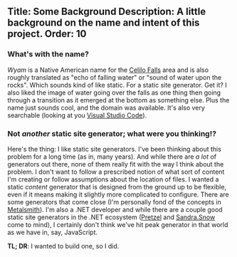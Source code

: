 Title: Some Background
Description: A little background on the name and intent of this project.
Order: 10
---
### <a name="name"></a>**What's with the name?**
  
*Wyam* is a Native American name for the [Celilo Falls](https://en.wikipedia.org/wiki/Celilo_Falls) area and is also roughly translated as "echo of falling water" or "sound of water upon the rocks". Which sounds kind of like static. For a static site generator. Get it? I also liked the image of water going over the falls as one thing then going through a transition as it emerged at the bottom as something else. Plus the name just sounds cool, and the domain was available. It's also very searchable (looking at you [Visual Studio Code](https://code.visualstudio.com/)).
  
### **Not *another* static site generator; what were you thinking!?**
  
Here's the thing: I like static site generators. I've been thinking about this problem for a long time (as in, many years). And while there are *a lot* of generators out there, none of them really fit with the way I think about the problem. I don't want to follow a prescribed notion of what sort of content I'm creating or follow assumptions about the location of files. I wanted a static *content* generator that is designed from the ground up to be flexible, even if it means making it slightly more complicated to configure. There are some generators that come close (I'm personally fond of the concepts in [Metalsmith](http://www.metalsmith.io/)). I'm also a .NET developer and while there are a couple good static site generators in the .NET ecosystem ([Pretzel](https://github.com/Code52/pretzel) and [Sandra.Snow](https://github.com/Sandra/Sandra.Snow) come to mind), I certainly don't think we've hit peak generator in that world as we have in, say, JavaScript.

**TL; DR**: I wanted to build one, so I did.